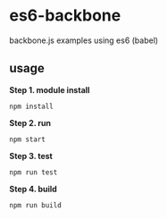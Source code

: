 # es6-backbone
backbone.js examples using es6 (babel)

## usage

**Step 1. module install**

```
npm install
```

**Step 2. run**

```
npm start
```

**Step 3. test**

```
npm run test
```

**Step 4. build**

```
npm run build
```

